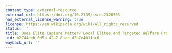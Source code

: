 ```yaml
---
content_type: external-resource
external_url: https://doi.org/10.2139/ssrn.2326703
has_external_license_warning: true
license: https://en.wikipedia.org/wiki/All_rights_reserved
status: ''
title: Does Elite Capture Matter? Local Elites and Targeted Welfare Programs in Indonesia
uid: b2744eeb-0d5a-42a7-8bac-d2b7e401fac6
wayback_url: ''
---
```

